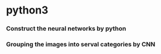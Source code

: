 # python3
### Construct the neural networks by python
### Grouping the images into serval categories by CNN  
